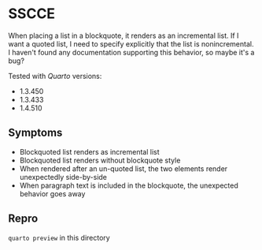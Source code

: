 # SSCCE

When placing a list in a blockquote, it renders as an incremental list. If I want a
quoted list, I need to specify explicitly that the list is nonincremental. I haven't
found any documentation supporting this behavior, so maybe it's a bug?

Tested with _Quarto_ versions:

* 1.3.450
* 1.3.433
* 1.4.510


## Symptoms

* Blockquoted list renders as incremental list
* Blockquoted list renders without blockquote style
* When rendered after an un-quoted list, the two elements render unexpectedly side-by-side
* When paragraph text is included in the blockquote, the unexpected behavior goes away


## Repro

`quarto preview` in this directory
